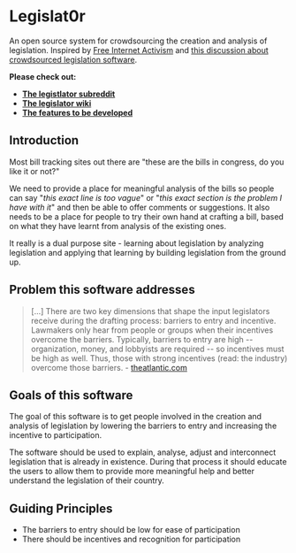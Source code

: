 # Legislat0r

An open source system for crowdsourcing the creation and analysis of legislation.  Inspired by [Free Internet Activism](http://www.reddit.com/r/fia) and [this discussion about crowdsourced legislation software](http://www.reddit.com/r/fia/comments/swu5r/please_take_a_minute_and_read_legislation_20/).

**Please check out:**

* **[The legistlator subreddit](http://www.reddit.com/r/Legislator/)**
* **[The legislator wiki](https://github.com/hamstar/legislat0r/wiki)**
* **[The features to be developed](https://github.com/hamstar/legislat0r/issues)**

## Introduction

Most bill tracking sites out there are "these are the bills in congress, do you like it or not?" 

We need to provide a place for meaningful analysis of the bills so people can say "*this exact line is too vague*" or "*this exact section is the problem I have with it*" and then be able to offer comments or suggestions.  It also needs to be a place for people to try their own hand at crafting a bill, based on what they have learnt from analysis of the existing ones.

It really is a dual purpose site - learning about legislation by analyzing legislation and applying that learning by building legislation from the ground up.

## Problem this software addresses

> [...] There are two key dimensions that shape the input legislators receive during the drafting process: barriers to entry and incentive. Lawmakers only hear from people or groups when their incentives overcome the barriers. Typically, barriers to entry are high -- organization, money, and lobbyists are required -- so incentives must be high as well. Thus, those with strong incentives (read: the industry) overcome those barriers. - [theatlantic.com](http://www.theatlantic.com/technology/archive/2012/02/can-we-harness-the-internet-to-collaboratively-write-better-laws/253445/)

## Goals of this software

The goal of this software is to get people involved in the creation and analysis of legislation by lowering the barriers to entry and increasing the incentive to participation.

The software should be used to explain, analyse, adjust and interconnect legislation that is already in existence.  During that process it should educate the users to allow them to provide more meaningful help and better understand the legislation of their country.

## Guiding Principles

* The barriers to entry should be low for ease of participation
* There should be incentives and recognition for participation
